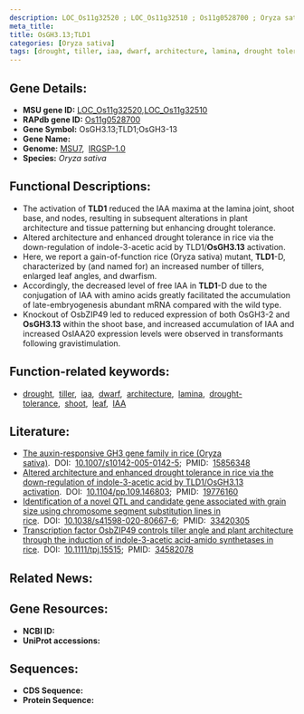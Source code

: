 ```yaml
---
description: LOC_Os11g32520 ; LOC_Os11g32510 ; Os11g0528700 ; Oryza sativa
meta_title:
title: OsGH3.13;TLD1
categories: [Oryza sativa]
tags: [drought, tiller, iaa, dwarf, architecture, lamina, drought tolerance, shoot, leaf, IAA]
---
```


## Gene Details:
- **MSU gene ID:** [LOC_Os11g32520](http://rice.uga.edu/cgi-bin/ORF_infopage.cgi?orf=LOC_Os11g32520),[LOC_Os11g32510](http://rice.uga.edu/cgi-bin/ORF_infopage.cgi?orf=LOC_Os11g32510)  
- **RAPdb gene ID:** [Os11g0528700](https://rapdb.dna.affrc.go.jp/locus/?name=Os11g0528700)  
- **Gene Symbol:** OsGH3.13;TLD1;OsGH3-13
- **Gene Name:**
- **Genome:**  [MSU7](http://rice.uga.edu/),&nbsp;&nbsp;[IRGSP-1.0](https://rapdb.dna.affrc.go.jp/download/irgsp1.html)
- **Species:** *Oryza sativa*

## Functional Descriptions:
   - The activation of **TLD1** reduced the IAA maxima at the lamina joint, shoot base, and nodes, resulting in subsequent alterations in plant architecture and tissue patterning but enhancing drought tolerance.
   - Altered architecture and enhanced drought tolerance in rice via the down-regulation of indole-3-acetic acid by TLD1/**OsGH3.13** activation.
   - Here, we report a gain-of-function rice (Oryza sativa) mutant, **TLD1**-D, characterized by (and named for) an increased number of tillers, enlarged leaf angles, and dwarfism.
   - Accordingly, the decreased level of free IAA in **TLD1**-D due to the conjugation of IAA with amino acids greatly facilitated the accumulation of late-embryogenesis abundant mRNA compared with the wild type.
   - Knockout of OsbZIP49 led to reduced expression of both OsGH3-2 and **OsGH3.13** within the shoot base, and increased accumulation of IAA and increased OsIAA20 expression levels were observed in transformants following gravistimulation.

## Function-related keywords:
   - [drought](/tags/drought/),&nbsp;&nbsp;[tiller](/tags/tiller/),&nbsp;&nbsp;[iaa](/tags/iaa/),&nbsp;&nbsp;[dwarf](/tags/dwarf/),&nbsp;&nbsp;[architecture](/tags/architecture/),&nbsp;&nbsp;[lamina](/tags/lamina/),&nbsp;&nbsp;[drought-tolerance](/tags/drought-tolerance/),&nbsp;&nbsp;[shoot](/tags/shoot/),&nbsp;&nbsp;[leaf](/tags/leaf/),&nbsp;&nbsp;[IAA](/tags/IAA/)

## Literature:
   - [The auxin-responsive GH3 gene family in rice (Oryza sativa)](https://www.doi.org/10.1007/s10142-005-0142-5).&nbsp;&nbsp;DOI:&nbsp;&nbsp;[10.1007/s10142-005-0142-5](https://www.doi.org/10.1007/s10142-005-0142-5);&nbsp;&nbsp;PMID:&nbsp;&nbsp;[15856348](https://pubmed.ncbi.nlm.nih.gov/15856348/)
   - [Altered architecture and enhanced drought tolerance in rice via the down-regulation of indole-3-acetic acid by TLD1/OsGH3.13 activation](https://www.doi.org/10.1104/pp.109.146803).&nbsp;&nbsp;DOI:&nbsp;&nbsp;[10.1104/pp.109.146803](https://www.doi.org/10.1104/pp.109.146803);&nbsp;&nbsp;PMID:&nbsp;&nbsp;[19776160](https://pubmed.ncbi.nlm.nih.gov/19776160/)
   - [Identification of a novel QTL and candidate gene associated with grain size using chromosome segment substitution lines in rice](https://www.doi.org/10.1038/s41598-020-80667-6).&nbsp;&nbsp;DOI:&nbsp;&nbsp;[10.1038/s41598-020-80667-6](https://www.doi.org/10.1038/s41598-020-80667-6);&nbsp;&nbsp;PMID:&nbsp;&nbsp;[33420305](https://pubmed.ncbi.nlm.nih.gov/33420305/)
   - [Transcription factor OsbZIP49 controls tiller angle and plant architecture through the induction of indole-3-acetic acid-amido synthetases in rice](https://www.doi.org/10.1111/tpj.15515).&nbsp;&nbsp;DOI:&nbsp;&nbsp;[10.1111/tpj.15515](https://www.doi.org/10.1111/tpj.15515);&nbsp;&nbsp;PMID:&nbsp;&nbsp;[34582078](https://pubmed.ncbi.nlm.nih.gov/34582078/)

## Related News:

## Gene Resources:
- **NCBI ID:**  []()
- **UniProt accessions:** [](https://www.uniprot.org/uniprotkb//entry)

## Sequences:
- **CDS Sequence:**
- **Protein Sequence:**
